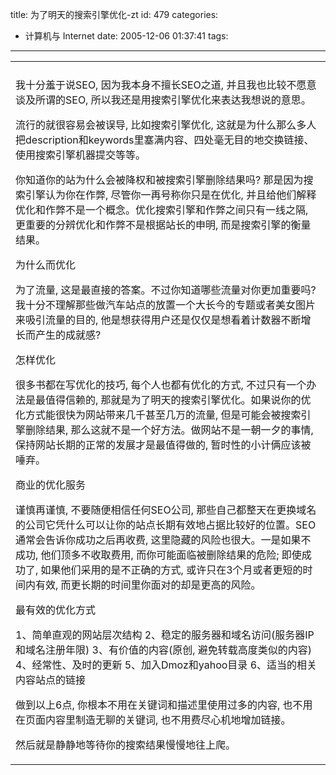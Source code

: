 title: 为了明天的搜索引擎优化-zt
id: 479
categories:
  - 计算机与 Internet
date: 2005-12-06 01:37:41
tags:
---

<div id="msgcns!9697D6160EFEBC17!405" class="bvMsg"><table style="table-layout:fixed;" cellspacing="0" cellpadding="0" width="100%" border="0">
<tbody>
<tr>
<td></td></tr>
<tr>
<td>

我十分羞于说SEO, 因为我本身不擅长SEO之道, 并且我也比较不愿意谈及所谓的SEO, 所以我还是用搜索引擎优化来表达我想说的意思。

流行的就很容易会被误导, 比如搜索引擎优化, 这就是为什么那么多人把description和keywords里塞满内容、四处毫无目的地交换链接、使用搜索引擎机器提交等等。

你知道你的站为什么会被降权和被搜索引擎删除结果吗? 那是因为搜索引擎认为你在作弊, 尽管你一再号称你只是在优化, 并且给他们解释优化和作弊不是一个概念。优化搜索引擎和作弊之间只有一线之隔, 更重要的分辨优化和作弊不是根据站长的申明, 而是搜索引擎的衡量结果。

为什么而优化

为了流量, 这是最直接的答案。不过你知道哪些流量对你更加重要吗? 我十分不理解那些做汽车站点的放置一个大长今的专题或者美女图片来吸引流量的目的, 他是想获得用户还是仅仅是想看着计数器不断增长而产生的成就感? 

怎样优化

很多书都在写优化的技巧, 每个人也都有优化的方式, 不过只有一个办法是最值得信赖的, 那就是为了明天的搜索引擎优化。如果说你的优化方式能很快为网站带来几千甚至几万的流量, 但是可能会被搜索引擎删除结果, 那么这就不是一个好方法。做网站不是一朝一夕的事情, 保持网站长期的正常的发展才是最值得做的, 暂时性的小计俩应该被唾弃。

商业的优化服务

谨慎再谨慎, 不要随便相信任何SEO公司, 那些自己都整天在更换域名的公司它凭什么可以让你的站点长期有效地占据比较好的位置。SEO通常会告诉你成功之后再收费, 这里隐藏的风险也很大。一是如果不成功, 他们顶多不收取费用, 而你可能面临被删除结果的危险; 即使成功了, 如果他们采用的是不正确的方式, 或许只在3个月或者更短的时间内有效, 而更长期的时间里你面对的却是更高的风险。

最有效的优化方式

1、简单直观的网站层次结构 
2、稳定的服务器和域名访问(服务器IP和域名注册年限) 
3、有价值的内容(原创, 避免转载高度类似的内容) 
4、经常性、及时的更新 
5、加入Dmoz和yahoo目录 
6、适当的相关内容站点的链接

做到以上6点, 你根本不用在关键词和描述里使用过多的内容, 也不用在页面内容里制造无聊的关键词, 也不用费尽心机地增加链接。

然后就是静静地等待你的搜索结果慢慢地往上爬。
</td></tr></tbody></table>
<div></div></div>